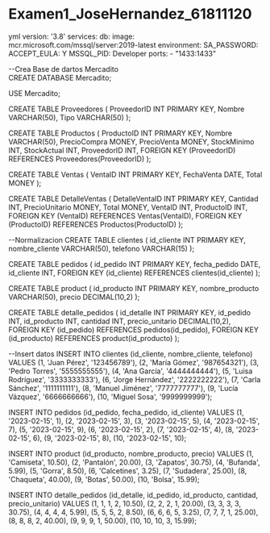 # Examen1_JoseHernandez_61811120

yml
version: '3.8'
services:
  db:
    image: mcr.microsoft.com/mssql/server:2019-latest
    environment:
      SA_PASSWORD: <strong-password>
      ACCEPT_EULA: Y
      MSSQL_PID: Developer
    ports:
      - "1433:1433"

--Crea Base de dartos Mercadito     
CREATE DATABASE Mercadito;

USE Mercadito;

CREATE TABLE Proveedores (
    ProveedorID INT PRIMARY KEY,
    Nombre VARCHAR(50),
    Tipo VARCHAR(50)
);

CREATE TABLE Productos (
    ProductoID INT PRIMARY KEY,
    Nombre VARCHAR(50),
    PrecioCompra MONEY,
    PrecioVenta MONEY,
    StockMinimo INT,
    StockActual INT,
    ProveedorID INT,
    FOREIGN KEY (ProveedorID) REFERENCES Proveedores(ProveedorID)
);

CREATE TABLE Ventas (
    VentaID INT PRIMARY KEY,
    FechaVenta DATE,
    Total MONEY
);

CREATE TABLE DetalleVentas (
    DetalleVentaID INT PRIMARY KEY,
    Cantidad INT,
    PrecioUnitario MONEY,
    Total MONEY,
    VentaID INT,
    ProductoID INT,
    FOREIGN KEY (VentaID) REFERENCES Ventas(VentaID),
    FOREIGN KEY (ProductoID) REFERENCES Productos(ProductoID)
);

--Normalizacion
CREATE TABLE clientes (
  id_cliente INT PRIMARY KEY,
  nombre_cliente VARCHAR(50),
  telefono VARCHAR(15)
);

CREATE TABLE pedidos (
  id_pedido INT PRIMARY KEY,
  fecha_pedido DATE,
  id_cliente INT,
  FOREIGN KEY (id_cliente) REFERENCES clientes(id_cliente)
);

CREATE TABLE product (
  id_producto INT PRIMARY KEY,
  nombre_producto VARCHAR(50),
  precio DECIMAL(10,2)
);

CREATE TABLE detalle_pedidos (
  id_detalle INT PRIMARY KEY,
  id_pedido INT,
  id_producto INT,
  cantidad INT,
  precio_unitario DECIMAL(10,2),
  FOREIGN KEY (id_pedido) REFERENCES pedidos(id_pedido),
  FOREIGN KEY (id_producto) REFERENCES product(id_producto)
);



--Insert datos
INSERT INTO clientes (id_cliente, nombre_cliente, telefono)
VALUES 
  (1, 'Juan Pérez', '123456789'),
  (2, 'María Gómez', '987654321'),
  (3, 'Pedro Torres', '5555555555'),
  (4, 'Ana García', '4444444444'),
  (5, 'Luisa Rodríguez', '3333333333'),
  (6, 'Jorge Hernández', '2222222222'),
  (7, 'Carla Sánchez', '1111111111'),
  (8, 'Manuel Jiménez', '7777777777'),
  (9, 'Lucía Vázquez', '6666666666'),
  (10, 'Miguel Sosa', '9999999999');

INSERT INTO pedidos (id_pedido, fecha_pedido, id_cliente)
VALUES 
  (1, '2023-02-15', 1),
  (2, '2023-02-15', 3),
  (3, '2023-02-15', 5),
  (4, '2023-02-15', 7),
  (5, '2023-02-15', 9),
  (6, '2023-02-15', 2),
  (7, '2023-02-15', 4),
  (8, '2023-02-15', 6),
  (9, '2023-02-15', 8),
  (10, '2023-02-15', 10);

INSERT INTO product (id_producto, nombre_producto, precio)
VALUES 
  (1, 'Camiseta', 10.50),
  (2, 'Pantalón', 20.00),
  (3, 'Zapatos', 30.75),
  (4, 'Bufanda', 5.99),
  (5, 'Gorra', 8.50),
  (6, 'Calcetines', 3.25),
  (7, 'Sudadera', 25.00),
  (8, 'Chaqueta', 40.00),
  (9, 'Botas', 50.00),
  (10, 'Bolsa', 15.99);

INSERT INTO detalle_pedidos (id_detalle, id_pedido, id_producto, cantidad, precio_unitario)
VALUES 
  (1, 1, 1, 2, 10.50),
  (2, 2, 2, 1, 20.00),
  (3, 3, 3, 3, 30.75),
  (4, 4, 4, 4, 5.99),
  (5, 5, 5, 2, 8.50),
  (6, 6, 6, 5, 3.25),
  (7, 7, 7, 1, 25.00),
  (8, 8, 8, 2, 40.00),
  (9, 9, 9, 1, 50.00),
  (10, 10, 10, 3, 15.99);
